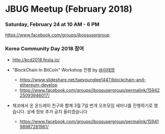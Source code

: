 ﻿# JBUG Meetup (February 2018)
### Saturday, February 24 at 10 AM - 6 PM
https://www.facebook.com/groups/jbossusergroup

### Korea Community Day 2018 참여
  - http://kcd2018.festa.io/
  - "BlockChain In BitCoin" Workshop 진행 by [@이태영](https://www.facebook.com/tylee8033)
    - https://www.slideshare.net/taeyounglee1447/blockchain-and-ethereum-develop
    - https://www.facebook.com/groups/jbossusergroup/permalink/1594225093946017/

  - 체코에서 온 온드레이 친구와 함께 3월 7일 번개 오프모임 세미나를 진행하기로 했습니다. 상세 정보 추가 공지 올리겠습니다
    - https://www.facebook.com/groups/jbossusergroup/permalink/1594198987281961/